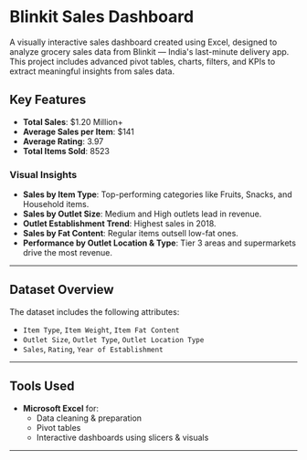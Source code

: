 # Blinkit Sales Dashboard

A visually interactive sales dashboard created using Excel, designed to analyze grocery sales data from Blinkit — India's last-minute delivery app. This project includes advanced pivot tables, charts, filters, and KPIs to extract meaningful insights from sales data.

## Key Features

- **Total Sales**: $1.20 Million+
- **Average Sales per Item**: $141
- **Average Rating**: 3.97
- **Total Items Sold**: 8523

### Visual Insights

- **Sales by Item Type**: Top-performing categories like Fruits, Snacks, and Household items.
- **Sales by Outlet Size**: Medium and High outlets lead in revenue.
- **Outlet Establishment Trend**: Highest sales in 2018.
- **Sales by Fat Content**: Regular items outsell low-fat ones.
- **Performance by Outlet Location & Type**: Tier 3 areas and supermarkets drive the most revenue.

---

## Dataset Overview

The dataset includes the following attributes:
- `Item Type`, `Item Weight`, `Item Fat Content`
- `Outlet Size`, `Outlet Type`, `Outlet Location Type`
- `Sales`, `Rating`, `Year of Establishment`

---

## Tools Used

- **Microsoft Excel** for:
  - Data cleaning & preparation
  - Pivot tables
  - Interactive dashboards using slicers & visuals

---

